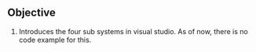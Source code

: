 ## Objective

1. Introduces the four sub systems in visual studio. As of now, there is no code example for this.

